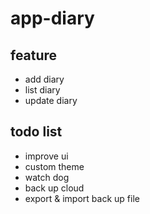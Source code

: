 # app-diary

## feature

- add diary
- list diary
- update diary

## todo list
- improve ui
- custom theme
- watch dog
- back up cloud
- export & import back up file
